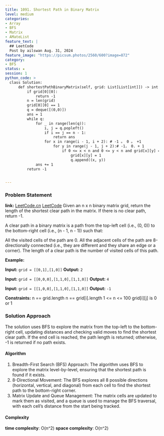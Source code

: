 ```yaml
---
title: 1091. Shortest Path in Binary Matrix
level: medium
categories:
- Array
- BFS
- Matrix
- AMateList
feature_text: |
  ## LeetCode  
  Post by ailswan Aug. 31, 2024
feature_image: "https://picsum.photos/2560/600?image=872"
category:
- BFS
status: ★
session: 1
python_code: >
  class Solution:
      def shortestPathBinaryMatrix(self, grid: List[List[int]]) -> int:
          if grid[0][0]:
              return -1
          n = len(grid)
          grid[0][0] == 1
          q = deque([(0,0)])
          ans = 1
          while q:
              for _ in range(len(q)):
                  i, j = q.popleft()
                  if i == j == n - 1:
                      return ans
                  for x in range(i - 1, i + 2): # -1 。 0 。 +1
                      for y in range(j - 1, j + 2):# -1， 0. + 1
                          if 0 <= x < n and 0 <= y < n and grid[x][y] == 0:
                              grid[x][y] = 1
                              q.append((x, y))
              ans += 1
          return -1
      

---
```


### Problem Statement
**link:**
[LeetCode.cn](https://leetcode.cn/problems/shortest-path-in-binary-matrix/)
[LeetCode](https://leetcode.com/shortest-path-in-binary-matrix/)
Given an n x n binary matrix grid, return the length of the shortest clear path in the matrix. If there is no clear path, return -1.

A clear path in a binary matrix is a path from the top-left cell (i.e., (0, 0)) to the bottom-right cell (i.e., (n - 1, n - 1)) such that:

All the visited cells of the path are 0.
All the adjacent cells of the path are 8-directionally connected (i.e., they are different and they share an edge or a corner).
The length of a clear path is the number of visited cells of this path.

**Example:**

**Input:** `grid = [[0,1],[1,0]]`
**Output:** `2`

**Input:** `grid = [[0,0,0],[1,1,0],[1,1,0]]`
**Output:** `4`

**Input:** `grid = [[1,0,0],[1,1,0],[1,1,0]]`
**Output:** `-1`

**Constraints:**
n == grid.length
n == grid[i].length
1 <= n <= 100
grid[i][j] is 0 or 1

### Solution Approach
The solution uses BFS to explore the matrix from the top-left to the bottom-right cell, updating distances and checking valid moves to find the shortest clear path. If the end cell is reached, the path length is returned; otherwise, -1 is returned if no path exists.
#### Algorithm
1. Breadth-First Search (BFS) Approach: The algorithm uses BFS to explore the matrix level-by-level, ensuring that the shortest path is found if it exists.
2. 8-Directional Movement: The BFS explores all 8 possible directions (horizontal, vertical, and diagonal) from each cell to find the shortest path to the bottom-right corner.
3. Matrix Update and Queue Management: The matrix cells are updated to mark them as visited, and a queue is used to manage the BFS traversal, with each cell’s distance from the start being tracked.

#### Complexity
 **time complexity**: O(n^2)
 **space complexity**: O(n^2)